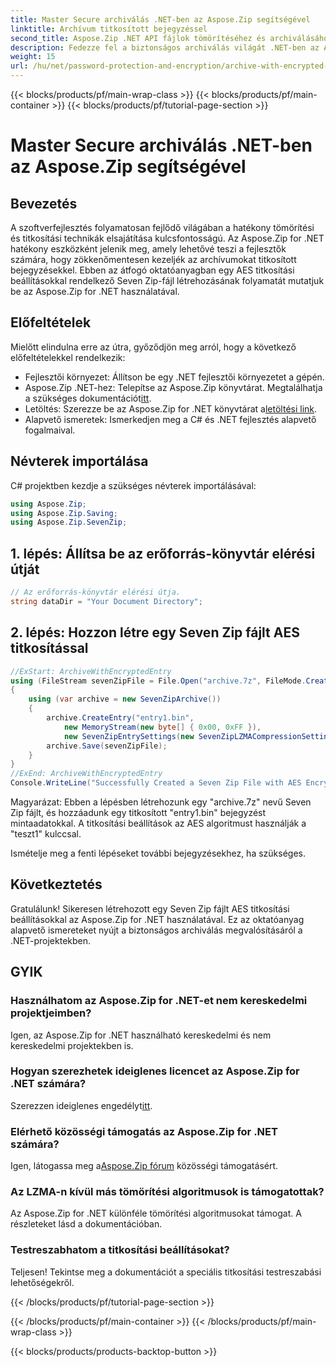 ```yaml
---
title: Master Secure archiválás .NET-ben az Aspose.Zip segítségével
linktitle: Archívum titkosított bejegyzéssel
second_title: Aspose.Zip .NET API fájlok tömörítéséhez és archiválásához
description: Fedezze fel a biztonságos archiválás világát .NET-ben az Aspose.Zip segítségével. Hozzon létre Hét Zip fájlt AES titkosítással könnyedén. Növelje fejlesztési készségeit most!
weight: 15
url: /hu/net/password-protection-and-encryption/archive-with-encrypted-entry/
---
```


{{< blocks/products/pf/main-wrap-class >}}
{{< blocks/products/pf/main-container >}}
{{< blocks/products/pf/tutorial-page-section >}}

# Master Secure archiválás .NET-ben az Aspose.Zip segítségével


## Bevezetés

A szoftverfejlesztés folyamatosan fejlődő világában a hatékony tömörítési és titkosítási technikák elsajátítása kulcsfontosságú. Az Aspose.Zip for .NET hatékony eszközként jelenik meg, amely lehetővé teszi a fejlesztők számára, hogy zökkenőmentesen kezeljék az archívumokat titkosított bejegyzésekkel. Ebben az átfogó oktatóanyagban egy AES titkosítási beállításokkal rendelkező Seven Zip-fájl létrehozásának folyamatát mutatjuk be az Aspose.Zip for .NET használatával.

## Előfeltételek

Mielőtt elindulna erre az útra, győződjön meg arról, hogy a következő előfeltételekkel rendelkezik:

- Fejlesztői környezet: Állítson be egy .NET fejlesztői környezetet a gépén.
-  Aspose.Zip .NET-hez: Telepítse az Aspose.Zip könyvtárat. Megtalálhatja a szükséges dokumentációt[itt](https://reference.aspose.com/zip/net/).
-  Letöltés: Szerezze be az Aspose.Zip for .NET könyvtárat a[letöltési link](https://releases.aspose.com/zip/net/).
- Alapvető ismeretek: Ismerkedjen meg a C# és .NET fejlesztés alapvető fogalmaival.

## Névterek importálása

C# projektben kezdje a szükséges névterek importálásával:

```csharp
using Aspose.Zip;
using Aspose.Zip.Saving;
using Aspose.Zip.SevenZip;
```

## 1. lépés: Állítsa be az erőforrás-könyvtár elérési útját

```csharp
// Az erőforrás-könyvtár elérési útja.
string dataDir = "Your Document Directory";
```

## 2. lépés: Hozzon létre egy Seven Zip fájlt AES titkosítással

```csharp
//ExStart: ArchiveWithEncryptedEntry
using (FileStream sevenZipFile = File.Open("archive.7z", FileMode.Create))
{
    using (var archive = new SevenZipArchive())
    {
        archive.CreateEntry("entry1.bin", 
            new MemoryStream(new byte[] { 0x00, 0xFF }), 
            new SevenZipEntrySettings(new SevenZipLZMACompressionSettings(), new SevenZipAESEncryptionSettings("test1")));
        archive.Save(sevenZipFile);
    }
}
//ExEnd: ArchiveWithEncryptedEntry
Console.WriteLine("Successfully Created a Seven Zip File with AES Encryption Settings");
```

Magyarázat: Ebben a lépésben létrehozunk egy "archive.7z" nevű Seven Zip fájlt, és hozzáadunk egy titkosított "entry1.bin" bejegyzést mintaadatokkal. A titkosítási beállítások az AES algoritmust használják a "teszt1" kulccsal.

Ismételje meg a fenti lépéseket további bejegyzésekhez, ha szükséges.

## Következtetés

Gratulálunk! Sikeresen létrehozott egy Seven Zip fájlt AES titkosítási beállításokkal az Aspose.Zip for .NET használatával. Ez az oktatóanyag alapvető ismereteket nyújt a biztonságos archiválás megvalósításáról a .NET-projektekben.

## GYIK

### Használhatom az Aspose.Zip for .NET-et nem kereskedelmi projektjeimben?
Igen, az Aspose.Zip for .NET használható kereskedelmi és nem kereskedelmi projektekben is.

### Hogyan szerezhetek ideiglenes licencet az Aspose.Zip for .NET számára?
 Szerezzen ideiglenes engedélyt[itt](https://purchase.aspose.com/temporary-license/).

### Elérhető közösségi támogatás az Aspose.Zip for .NET számára?
 Igen, látogassa meg a[Aspose.Zip fórum](https://forum.aspose.com/c/zip/37) közösségi támogatásért.

### Az LZMA-n kívül más tömörítési algoritmusok is támogatottak?
Az Aspose.Zip for .NET különféle tömörítési algoritmusokat támogat. A részleteket lásd a dokumentációban.

### Testreszabhatom a titkosítási beállításokat?
Teljesen! Tekintse meg a dokumentációt a speciális titkosítási testreszabási lehetőségekről.


{{< /blocks/products/pf/tutorial-page-section >}}

{{< /blocks/products/pf/main-container >}}
{{< /blocks/products/pf/main-wrap-class >}}

{{< blocks/products/products-backtop-button >}}
